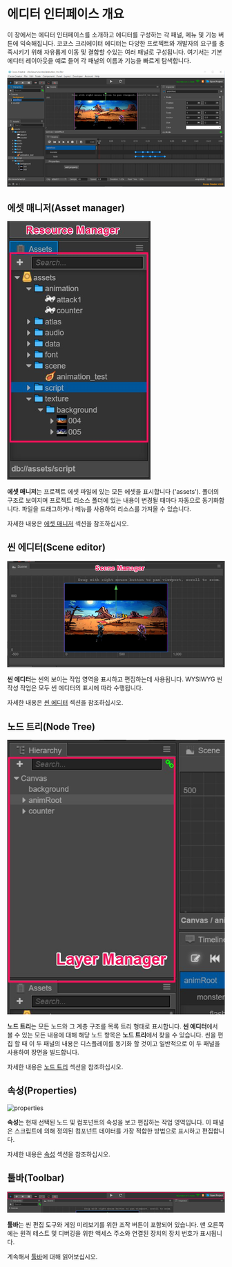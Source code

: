 # 에디터 인터페이스 개요
이 장에서는 에디터 인터페이스를 소개하고 에디터를 구성하는 각 패널, 메뉴 및 기능 버튼에 익숙해집니다. 코코스 크리에이터 에디터는 다양한 프로젝트와 개발자의 요구를 충족시키기 위해 자유롭게 이동 및 결합할 수있는 여러 패널로 구성됩니다. 여기서는 기본 에디터 레이아웃을 예로 들어 각 패널의 이름과 기능을 빠르게 탐색합니다.

![Editor Overview](index/editor-overview.png)

## 에셋 매니저(Asset manager)

![assets](index/assets.png)

**에셋 매니저**는 프로젝트 에셋 파일에 있는 모든 에셋을 표시합니다 ('assets'). 폴더의 구조로 보여지며 프로젝트 리소스 폴더에 있는 내용이 변경될 때마다 자동으로 동기화합니다. 파일을 드래그하거나 메뉴를 사용하여 리소스를 가져올 수 있습니다.

자세한 내용은 [에셋 매니저](editor-panels/assets.md) 섹션을 참조하십시오.

## 씬 에디터(Scene editor)

![scene](index/scene.png)

**씬 에디터**는 씬의 보이는 작업 영역을 표시하고 편집하는데 사용됩니다. WYSIWYG 씬 작성 작업은 모두 씬 에디터의 표시에 따라 수행됩니다.

자세한 내용은 [씬 에디터](editor-panels/scene.md) 섹션을 참조하십시오.

## 노드 트리(Node Tree)

![hierarchy](index/hierarchy.png)

**노드 트리**는 모든 노드와 그 계층 구조를 목록 트리 형태로 표시합니다. **씬 에디터**에서 볼 수 있는 모든 내용에 대해 해당 노드 항목은 **노드 트리**에서 찾을 수 있습니다. 씬을 편집 할 때 이 두 패널의 내용은 디스플레이를 동기화 할 것이고 일반적으로 이 두 패널을 사용하여 장면을 빌드합니다.

자세한 내용은 [노드 트리](editor-panels/node-tree.md) 섹션을 참조하십시오.

## 속성(Properties)

![properties](index/inspector.jpg)

**속성**는 현재 선택된 노드 및 컴포넌트의 속성을 보고 편집하는 작업 영역입니다. 이 패널은 스크립트에 의해 정의된 컴포넌트 데이터를 가장 적합한 방법으로 표시하고 편집합니다.

자세한 내용은 [속성](editor-panels/properties.md) 섹션을 참조하십시오.

## 툴바(Toolbar)

![toolbar](index/toolbar.png)

**툴바**는 씬 편집 도구와 게임 미리보기를 위한 조작 버튼이 포함되어 있습니다. 맨 오른쪽에는 원격 테스트 및 디버깅을 위한 액세스 주소와 연결된 장치의 장치 번호가 표시됩니다.

계속해서 [툴바](toolbar.md)에 대해 읽어보십시오.
